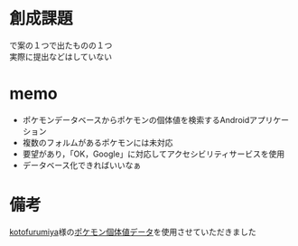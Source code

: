 # 創成課題
  で案の１つで出たものの１つ  
  実際に提出などはしていない
 
# memo
  - ポケモンデータベースからポケモンの個体値を検索するAndroidアプリケーション
  - 複数のフォルムがあるポケモンには未対応
  - 要望があり，「OK，Google」に対応してアクセシビリティサービスを使用
  - データベース化できればいいなぁ
 
# 備考
  [kotofurumiya](https://github.com/kotofurumiya)様の[ポケモン個体値データ](https://github.com/kotofurumiya/pokemon_data)を使用させていただきました
